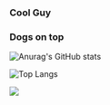 ### Cool Guy
### Dogs on top



 ![Anurag's GitHub stats](https://github-readme-stats.vercel.app/api?username=xdoxx123&show_icons=true&theme=radical) 

![Top Langs](https://github-readme-stats.vercel.app/api/top-langs/?username=xdoxx123&size_weight=0.5&count_weight=0.5)

  <img src="https://skillicons.dev/icons?i=cpp,python,lua"/>
